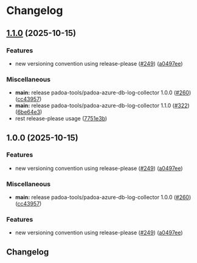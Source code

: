 # Changelog

## [1.1.0](https://github.com/padoa/container-images/compare/padoa-tools/padoa-azure-db-log-collector-v1.0.0...padoa-tools/padoa-azure-db-log-collector-v1.1.0) (2025-10-15)


### Features

* new versioning convention using release-please ([#249](https://github.com/padoa/container-images/issues/249)) ([a0497ee](https://github.com/padoa/container-images/commit/a0497ee2fadeefbc704157c4e7623456dc18754a))


### Miscellaneous

* **main:** release padoa-tools/padoa-azure-db-log-collector 1.0.0 ([#260](https://github.com/padoa/container-images/issues/260)) ([cc43957](https://github.com/padoa/container-images/commit/cc43957abc894135f53c90333f3c69c8406d790f))
* **main:** release padoa-tools/padoa-azure-db-log-collector 1.1.0 ([#322](https://github.com/padoa/container-images/issues/322)) ([6be64e3](https://github.com/padoa/container-images/commit/6be64e37e526f9e7040b082ed59e4be29992e72d))
* rest release-please usage ([7751e3b](https://github.com/padoa/container-images/commit/7751e3b47e5a0b0e18721780834739bebfd6f767))

## 1.0.0 (2025-10-15)

### Features
* new versioning convention using release-please ([#249](https://github.com/padoa/container-images/issues/249)) ([a0497ee](https://github.com/padoa/container-images/commit/a0497ee2fadeefbc704157c4e7623456dc18754a))
### Miscellaneous
* **main:** release padoa-tools/padoa-azure-db-log-collector 1.0.0 ([#260](https://github.com/padoa/container-images/issues/260)) ([cc43957](https://github.com/padoa/container-images/commit/cc43957abc894135f53c90333f3c69c8406d790f))
### Features
* new versioning convention using release-please ([#249](https://github.com/padoa/container-images/issues/249)) ([a0497ee](https://github.com/padoa/container-images/commit/a0497ee2fadeefbc704157c4e7623456dc18754a))
## Changelog
